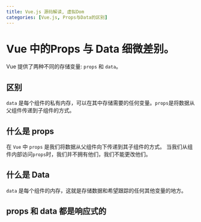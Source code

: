```yaml
---
title: Vue.js 源码解读, 虚拟Dom
categories: [Vue.js, Props与Data的区别]
---
```

# Vue 中的Props 与 Data 细微差别。

Vue 提供了两种不同的存储变量: `props` 和 `data`。

## 区别

`data` 是每个组件的私有内存，可以在其中存储需要的任何变量。`props`是将数据从父组件传递到子组件的方式。

## 什么是 props

在 `Vue` 中 `props` 是我们将数据从父组件向下传递到其子组件的方式。
当我们从组件内部访问`props`时，我们并不拥有他们，我们不能更改他们。

## 什么是 Data 

`data` 是每个组件的内存，这就是存储数据和希望跟踪的任何其他变量的地方。

## props 和 data 都是响应式的




